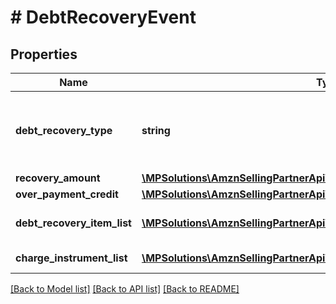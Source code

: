 # # DebtRecoveryEvent

## Properties

Name | Type | Description | Notes
------------ | ------------- | ------------- | -------------
**debt_recovery_type** | **string** | The debt recovery type.  Possible values:  * DebtPayment  * DebtPaymentFailure  *DebtAdjustment | [optional]
**recovery_amount** | [**\MPSolutions\AmznSellingPartnerApi\Models\Finances\Currency**](Currency.md) |  | [optional]
**over_payment_credit** | [**\MPSolutions\AmznSellingPartnerApi\Models\Finances\Currency**](Currency.md) |  | [optional]
**debt_recovery_item_list** | [**\MPSolutions\AmznSellingPartnerApi\Models\Finances\DebtRecoveryItem[]**](DebtRecoveryItem.md) | A list of debt recovery item information. | [optional]
**charge_instrument_list** | [**\MPSolutions\AmznSellingPartnerApi\Models\Finances\ChargeInstrument[]**](ChargeInstrument.md) | A list of payment instruments. | [optional]

[[Back to Model list]](../../README.md#models) [[Back to API list]](../../README.md#endpoints) [[Back to README]](../../README.md)
